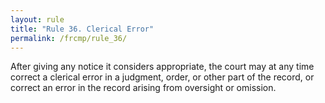 ```yaml
---
layout: rule
title: "Rule 36. Clerical Error"
permalink: /frcmp/rule_36/
---
```


After giving any notice it considers appropriate, the court may at any time correct a clerical error in a judgment, order, or other part of the record, or correct an error in the record arising from oversight or omission.
